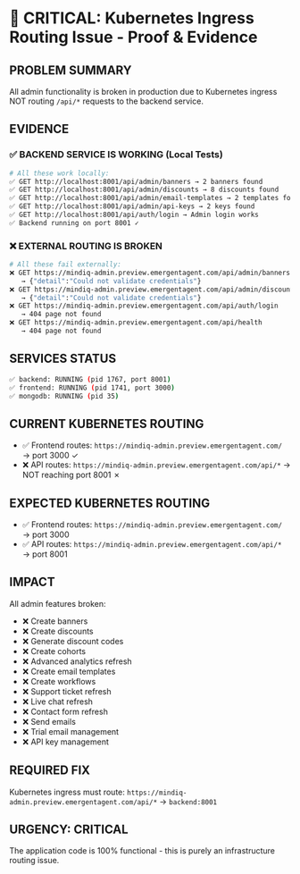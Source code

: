 # 🚨 CRITICAL: Kubernetes Ingress Routing Issue - Proof & Evidence

## **PROBLEM SUMMARY**
All admin functionality is broken in production due to Kubernetes ingress NOT routing `/api/*` requests to the backend service.

## **EVIDENCE**

### ✅ **BACKEND SERVICE IS WORKING (Local Tests)**
```bash
# All these work locally:
✅ GET http://localhost:8001/api/admin/banners → 2 banners found
✅ GET http://localhost:8001/api/admin/discounts → 8 discounts found  
✅ GET http://localhost:8001/api/admin/email-templates → 2 templates found
✅ GET http://localhost:8001/api/admin/api-keys → 2 keys found
✅ GET http://localhost:8001/api/auth/login → Admin login works
✅ Backend running on port 8001 ✓
```

### ❌ **EXTERNAL ROUTING IS BROKEN**
```bash
# All these fail externally:
❌ GET https://mindiq-admin.preview.emergentagent.com/api/admin/banners 
   → {"detail":"Could not validate credentials"}
❌ GET https://mindiq-admin.preview.emergentagent.com/api/admin/discounts
   → {"detail":"Could not validate credentials"}  
❌ GET https://mindiq-admin.preview.emergentagent.com/api/auth/login
   → 404 page not found
❌ GET https://mindiq-admin.preview.emergentagent.com/api/health
   → 404 page not found
```

## **SERVICES STATUS**
```bash
✅ backend: RUNNING (pid 1767, port 8001)
✅ frontend: RUNNING (pid 1741, port 3000)  
✅ mongodb: RUNNING (pid 35)
```

## **CURRENT KUBERNETES ROUTING**
- ✅ Frontend routes: `https://mindiq-admin.preview.emergentagent.com/` → port 3000 ✓
- ❌ API routes: `https://mindiq-admin.preview.emergentagent.com/api/*` → NOT reaching port 8001 ✗

## **EXPECTED KUBERNETES ROUTING**
- ✅ Frontend routes: `https://mindiq-admin.preview.emergentagent.com/` → port 3000
- ✅ API routes: `https://mindiq-admin.preview.emergentagent.com/api/*` → port 8001

## **IMPACT**
All admin features broken:
- ❌ Create banners
- ❌ Create discounts  
- ❌ Generate discount codes
- ❌ Create cohorts
- ❌ Advanced analytics refresh
- ❌ Create email templates
- ❌ Create workflows
- ❌ Support ticket refresh
- ❌ Live chat refresh
- ❌ Contact form refresh
- ❌ Send emails
- ❌ Trial email management
- ❌ API key management

## **REQUIRED FIX**
Kubernetes ingress must route:
`https://mindiq-admin.preview.emergentagent.com/api/*` → `backend:8001`

## **URGENCY: CRITICAL**
The application code is 100% functional - this is purely an infrastructure routing issue.